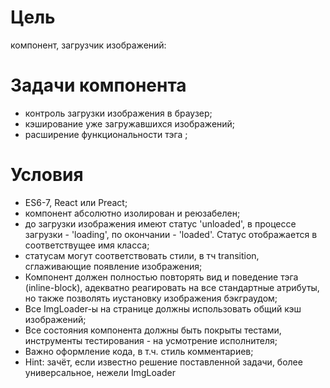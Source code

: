 # Цель

компонент, загрузчик изображений: <ImgLoader />

# Задачи компонента

* контроль загрузки изображения в браузер;
* кэширование уже загружавшихся изображений;
* расширение функциональности тэга <img />;

# Условия

* ES6-7, React или Preact;
* компонент абсолютно изолирован и реюзабелен;
* до загрузки изображения имеют статус 'unloaded', в процессе загрузки - 'loading', по окончании - 'loaded'. Статус отображается в соответствущее имя класса;
* статусам могут соответствовать стили, в тч transition, сглаживающие появление изображения;
* Компонент должен полностью повторять вид и поведение тэга <img> (inline-block), адекватно реагировать на все стандартные атрибуты, но также позволять иустановку изображения бэкграудом;
* Все ImgLoader-ы на странице должны использовать общий кэш изображений;
* Все состояния компонента должны быть покрыты тестами, инструменты тестирования - на усмотрение исполнителя;
* Важно оформление кода, в т.ч. стиль комментариев;
* Hint: зачёт, если известно решение поставленной задачи, более универсальное, нежели ImgLoader
